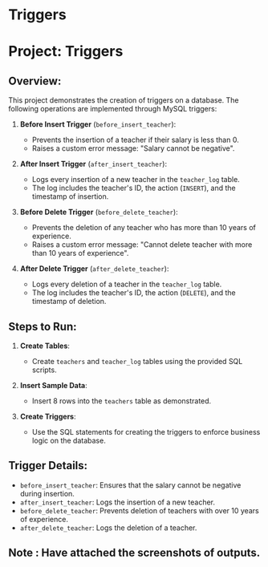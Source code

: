 # Triggers

# Project: Triggers 

## Overview:
This project demonstrates the creation of triggers on a database. The following operations are implemented through MySQL triggers:

1. **Before Insert Trigger** (`before_insert_teacher`):
   - Prevents the insertion of a teacher if their salary is less than 0.
   - Raises a custom error message: "Salary cannot be negative".

2. **After Insert Trigger** (`after_insert_teacher`):
   - Logs every insertion of a new teacher in the `teacher_log` table.
   - The log includes the teacher's ID, the action (`INSERT`), and the timestamp of insertion.

3. **Before Delete Trigger** (`before_delete_teacher`):
   - Prevents the deletion of any teacher who has more than 10 years of experience.
   - Raises a custom error message: "Cannot delete teacher with more than 10 years of experience".

4. **After Delete Trigger** (`after_delete_teacher`):
   - Logs every deletion of a teacher in the `teacher_log` table.
   - The log includes the teacher's ID, the action (`DELETE`), and the timestamp of deletion.

## Steps to Run:

1. **Create Tables**: 
   - Create `teachers` and `teacher_log` tables using the provided SQL scripts.
   
2. **Insert Sample Data**:
   - Insert 8 rows into the `teachers` table as demonstrated.

3. **Create Triggers**:
   - Use the SQL statements for creating the triggers to enforce business logic on the database.

## Trigger Details:

- `before_insert_teacher`: Ensures that the salary cannot be negative during insertion.
- `after_insert_teacher`: Logs the insertion of a new teacher.
- `before_delete_teacher`: Prevents deletion of teachers with over 10 years of experience.
- `after_delete_teacher`: Logs the deletion of a teacher.

## Note : Have attached the screenshots of outputs.
